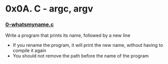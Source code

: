 # 0x0A. C - argc, argv

### [0-whatsmyname.c]()
Write a program that prints its name, followed by a new line
* If you rename the program, it will print the new name, without having to compile it again
* You should not remove the path before the name of the program
